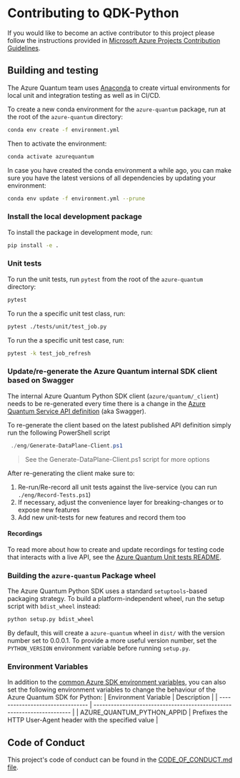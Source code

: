 # Contributing to QDK-Python #

If you would like to become an active contributor to this project please
follow the instructions provided in [Microsoft Azure Projects Contribution Guidelines](https://opensource.microsoft.com/collaborate/).

## Building and testing ##

The Azure Quantum team uses [Anaconda](https://www.anaconda.com/products/individual) to create virtual environments for local unit and integration testing as well as in CI/CD.

To create a new conda environment for the `azure-quantum` package, run at the root of the `azure-quantum` directory:

```bash
conda env create -f environment.yml
```

Then to activate the environment:

```bash
conda activate azurequantum
```

In case you have created the conda environment a while ago, you can make sure you have the latest versions of all dependencies by updating your environment:

```bash
conda env update -f environment.yml --prune
```

### Install the local development package ###

To install the package in development mode, run:

```bash
pip install -e .
```

### Unit tests ###

To run the unit tests, run `pytest` from the root of the `azure-quantum` directory:

```bash
pytest
```

To run the a specific unit test class, run:

```bash
pytest ./tests/unit/test_job.py
```

To run the a specific unit test case, run:

```bash
pytest -k test_job_refresh
```

### Update/re-generate the Azure Quantum internal SDK client based on Swagger ###

The internal Azure Quantum Python SDK client (`azure/quantum/_client`) needs to be re-generated every time there is a change in the [Azure Quantum Service API definition](https://github.com/Azure/azure-rest-api-specs/tree/main/specification/quantum/data-plane) (aka Swagger).

To re-generate the client based on the latest published API definition simply run the following PowerShell script

```powershell
 ./eng/Generate-DataPlane-Client.ps1
```
> See the Generate-DataPlane-Client.ps1 script for more options

After re-generating the client make sure to:

1. Re-run/Re-record all unit tests against the live-service (you can run `./eng/Record-Tests.ps1`)
1. If necessary, adjust the convenience layer for breaking-changes or to expose new features
1. Add new unit-tests for new features and record them too
#### Recordings ####

To read more about how to create and update recordings for testing code that interacts with a live API, see the [Azure Quantum Unit tests README](./azure-quantum/tests/README.md).

### Building the `azure-quantum` Package wheel ###

The Azure Quantum Python SDK uses a standard `setuptools`-based packaging strategy.
To build a platform-independent wheel, run the setup script with `bdist_wheel` instead:

```bash
python setup.py bdist_wheel
```

By default, this will create a `azure-quantum` wheel in `dist/` with the version number set to 0.0.0.1.
To provide a more useful version number, set the `PYTHON_VERSION` environment variable before running `setup.py`.

### Environment Variables ###

In addition to the [common Azure SDK environment variables](https://azure.github.io/azure-sdk/general_azurecore.html#environment-variables), you can also set the following environment variables to change the behaviour of the Azure Quantum SDK for Python:
| Environment Variable             | Description                                                            |
| -------------------------------- | ---------------------------------------------------------------------- |
| AZURE_QUANTUM_PYTHON_APPID       | Prefixes the HTTP User-Agent header with the specified value           |

## Code of Conduct ##

This project's code of conduct can be found in the
[CODE_OF_CONDUCT.md file](https://github.com/microsoft/qdk-python/blob/main/CODE_OF_CONDUCT.md).
